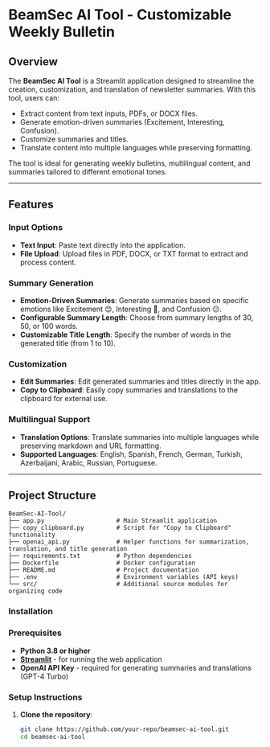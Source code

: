# BeamSec AI Tool - Customizable Weekly Bulletin

## Overview

The **BeamSec AI Tool** is a Streamlit application designed to streamline the creation, customization, and translation of newsletter summaries. With this tool, users can:

- Extract content from text inputs, PDFs, or DOCX files.
- Generate emotion-driven summaries (Excitement, Interesting, Confusion).
- Customize summaries and titles.
- Translate content into multiple languages while preserving formatting.

The tool is ideal for generating weekly bulletins, multilingual content, and summaries tailored to different emotional tones.

---

## Features

### Input Options
- **Text Input**: Paste text directly into the application.
- **File Upload**: Upload files in PDF, DOCX, or TXT format to extract and process content.

### Summary Generation
- **Emotion-Driven Summaries**: Generate summaries based on specific emotions like Excitement 😊, Interesting 🤔, and Confusion 😕.
- **Configurable Summary Length**: Choose from summary lengths of 30, 50, or 100 words.
- **Customizable Title Length**: Specify the number of words in the generated title (from 1 to 10).

### Customization
- **Edit Summaries**: Edit generated summaries and titles directly in the app.
- **Copy to Clipboard**: Easily copy summaries and translations to the clipboard for external use.

### Multilingual Support
- **Translation Options**: Translate summaries into multiple languages while preserving markdown and URL formatting.
- **Supported Languages**: English, Spanish, French, German, Turkish, Azerbaijani, Arabic, Russian, Portuguese.

---
## Project Structure

```plaintext
BeamSec-AI-Tool/
├── app.py                    # Main Streamlit application
├── copy_clipboard.py         # Script for "Copy to Clipboard" functionality
├── openai_api.py             # Helper functions for summarization, translation, and title generation
├── requirements.txt          # Python dependencies
├── Dockerfile                # Docker configuration
├── README.md                 # Project documentation
├── .env                      # Environment variables (API keys)
└── src/                      # Additional source modules for organizing code
```

### Installation

### Prerequisites
- **Python 3.8 or higher**
- **[Streamlit](https://streamlit.io/)** - for running the web application
- **OpenAI API Key** - required for generating summaries and translations (GPT-4 Turbo)

### Setup Instructions

1. **Clone the repository**:
   ```bash
   git clone https://github.com/your-repo/beamsec-ai-tool.git
   cd beamsec-ai-tool
